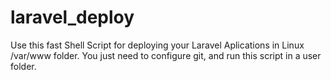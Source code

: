 # laravel_deploy
Use this fast Shell Script for deploying your Laravel Aplications in Linux /var/www folder. You just need to configure git, and run this script in a user folder. 
